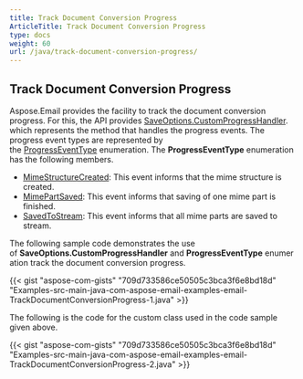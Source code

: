 ```yaml
---
title: Track Document Conversion Progress
ArticleTitle: Track Document Conversion Progress
type: docs
weight: 60
url: /java/track-document-conversion-progress/
---
```


## **Track Document Conversion Progress**

Aspose.Email provides the facility to track the document conversion progress. For this, the API provides [SaveOptions.CustomProgressHandler](https://reference.aspose.com/email/java/com.aspose.email/saveoptions/#getCustomProgressHandler--). which represents the method that handles the progress events. The progress event types are represented by the [ProgressEventType](https://reference.aspose.com/email/java/com.aspose.email/progresseventtype/) enumeration. The **ProgressEventType** enumeration has the following members.

- [MimeStructureCreated](https://reference.aspose.com/email/java/com.aspose.email/progresseventtype/#MimeStructureCreated): This event informs that the mime structure is created.
- [MimePartSaved](https://reference.aspose.com/email/java/com.aspose.email/progresseventtype/#MimePartSaved): This event informs that saving of one mime part is finished.
- [SavedToStream](https://reference.aspose.com/email/java/com.aspose.email/progresseventtype/#SavedToStream): This event informs that all mime parts are saved to stream.

The following sample code demonstrates the use of **SaveOptions.CustomProgressHandler** and **ProgressEventType** enumeration track the document conversion progress.

{{< gist "aspose-com-gists" "709d733586ce50505c3bca3f6e8bd18d" "Examples-src-main-java-com-aspose-email-examples-email-TrackDocumentConversionProgress-1.java" >}}

The following is the code for the custom class used in the code sample given above.

{{< gist "aspose-com-gists" "709d733586ce50505c3bca3f6e8bd18d" "Examples-src-main-java-com-aspose-email-examples-email-TrackDocumentConversionProgress-2.java" >}}

